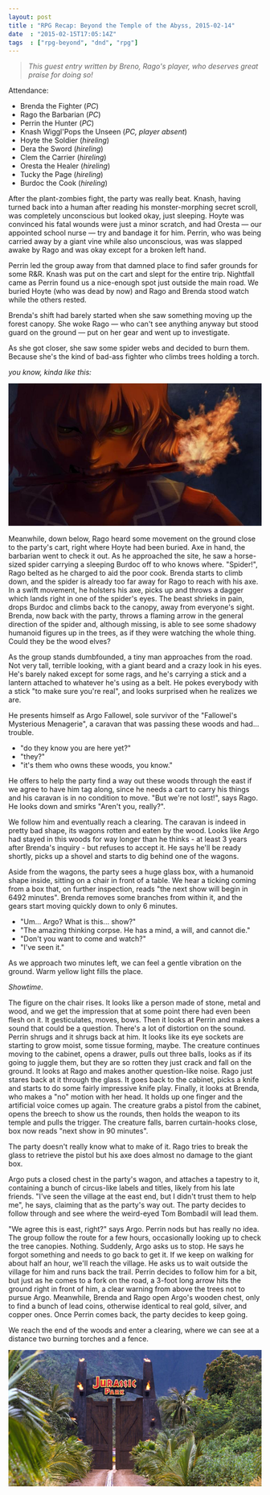 ```yaml
---
layout: post
title : "RPG Recap: Beyond the Temple of the Abyss, 2015-02-14"
date  : "2015-02-15T17:05:14Z"
tags  : ["rpg-beyond", "dnd", "rpg"]
---
```

> *This guest entry written by Breno, Rago's player, who deserves*
> *great praise for doing so!*

Attendance:

* Brenda the Fighter (*PC*)
* Rago the Barbarian (*PC*)
* Perrin the Hunter (*PC*)
* Knash Wiggl'Pops the Unseen (*PC, player absent*)
* Hoyte the Soldier (*hireling*)
* Dera the Sword (*hireling*)
* Clem the Carrier (*hireling*)
* Oresta the Healer (*hireling*)
* Tucky the Page (*hireling*)
* Burdoc the Cook (*hireling*)

After the plant-zombies fight, the party was really beat.  Knash, having turned back into a human after reading his monster-morphing secret scroll, was completely unconscious but looked okay, just sleeping.  Hoyte was convinced his fatal wounds were just a minor scratch, and had Oresta — our appointed school nurse — try and bandage it for him.  Perrin, who was being carried away by a giant vine while also unconscious, was was slapped awake
by Rago and was okay except for a broken left hand.

Perrin led the group away from that damned place to find safer grounds for some R&R.  Knash was put on the cart and slept for the entire trip.  Nightfall came as Perrin found us a nice-enough spot just outside the main road. We buried Hoyte (who was dead by now) and Rago and Brenda stood watch while the others rested.

Brenda's shift had barely started when she saw something moving up the forest canopy. She woke Rago — who can't see anything anyway but stood guard on the ground — put on her gear and went up to investigate.

As she got closer, she saw some spider webs and decided to burn them.  Because she's the kind of bad-ass fighter who climbs trees holding a torch.

*you know, kinda like this:*

![Brenda](/assets/torch.jpg)

Meanwhile, down below, Rago heard some movement on the ground close to the party's cart, right where Hoyte had been buried.  Axe in hand, the barbarian went to check it out. As he approached the site, he saw a horse-sized spider carrying a sleeping Burdoc off to who knows where. "Spider!", Rago belted as he charged to aid the poor cook. Brenda starts to climb down, and the spider is already too far away for Rago to reach with his axe. In a swift movement, he holsters his axe, picks up and throws a dagger which lands right in one of the spider's eyes. The beast shrieks in pain, drops Burdoc and climbs back to the canopy, away from everyone's sight. Brenda, now back with the party, throws a flaming arrow in the general direction of the spider and, although missing, is able to see some shadowy humanoid figures up in the trees, as if they were watching the whole thing. Could they be
the wood elves?

As the group stands dumbfounded, a tiny man approaches from the road. Not very tall, terrible looking, with a giant beard and a crazy look in his eyes. He's barely naked except for some rags, and he's carrying a stick and a lantern attached to whatever he's using as a belt. He pokes everybody with a stick "to make sure you're real", and looks surprised when he realizes we are.

He presents himself as Argo Fallowel, sole survivor of the "Fallowel's Mysterious Menagerie", a caravan that was passing these woods and had... trouble.

* "do they know you are here yet?"
* "they?"
* "it's them who owns these woods, you know."

He offers to help the party find a way out these woods through the east if we agree to have him tag along, since he needs a cart to carry his things and his caravan is in no condition to move. "But we're not lost!", says Rago. He looks down and smirks "Aren't you, really?".

We follow him and eventually reach a clearing. The caravan is indeed in pretty bad shape, its wagons rotten and eaten by the wood. Looks like Argo had stayed in this woods for way longer than he thinks - at least 3 years after Brenda's inquiry - but refuses to accept it. He says he'll be ready shortly, picks up a shovel and starts to dig behind one of the wagons.

Aside from the wagons, the party sees a huge glass box, with a humanoid shape inside, sitting on a chair in front of a table. We hear a ticking coming from a box that, on further inspection, reads "the next show will begin in 6492 minutes". Brenda removes some branches from within it, and the gears start moving quickly down to only 6 minutes.

* "Um... Argo? What is this... show?"
* "The amazing thinking corpse. He has a mind, a will, and cannot die."
* "Don't you want to come and watch?"
* "I've seen it."

As we approach two minutes left, we can feel a gentle vibration on the ground. Warm yellow light fills the place.

*Showtime.*

The figure on the chair rises. It looks like a person made of stone, metal and wood, and we get the impression that at some point there had even been flesh on it. It gesticulates, moves, bows. Then it looks at Perrin and makes a sound that could be a question. There's a lot of distortion on the sound. Perrin shrugs and it shrugs back at him. It looks like its eye sockets are starting to grow moist, some tissue forming, maybe. The creature continues moving to the cabinet, opens a drawer, pulls out three balls, looks as if its going to juggle them, but they are so rotten they just crack and fall on the ground. It looks at Rago and makes another question-like noise. Rago just stares back at it through the glass. It goes back to the cabinet, picks a knife and starts to do some fairly impressive knife play. Finally, it looks at Brenda, who makes a "no" motion with her head. It holds up one finger and the artificial voice comes up again. The creature grabs a pistol from the cabinet, opens the breech to show us the rounds, then holds the weapon to its temple and pulls the trigger. The creature falls, barren curtain-hooks close, box now reads "next show in 90 minutes".

The party doesn't really know what to make of it. Rago tries to break the glass to retrieve the pistol but his axe does almost no damage to the giant box.

Argo puts a closed chest in the party's wagon, and attaches a tapestry to it, containing a bunch of circus-like labels and titles, likely from his late friends. "I've seen the village at the east end, but I didn't trust them to help me", he says, claiming that as the party's way out. The party decides to follow through and see where the weird-eyed Tom Bombadil will lead them.

"We agree this is east, right?" says Argo. Perrin nods but has really no idea. The group follow the route for a few hours, occasionally looking up to check the tree canopies. Nothing. Suddenly, Argo asks us to stop. He says he forgot something and needs to go back to get it. If we keep on walking for about half an hour, we'll reach the village. He asks us to wait outside the village for him and runs back the trail. Perrin decides to follow him for a bit, but just as he comes to a fork on the road, a 3-foot long arrow hits the ground right in front of him, a clear warning from above the trees not to pursue Argo. Meanwhile, Brenda and Rago open Argo's wooden chest, only to find a bunch of lead coins, otherwise identical to real gold, silver, and copper ones. Once Perrin comes back, the party decides to keep going.

We reach the end of the woods and enter a clearing, where we can see at a distance two burning torches and a fence.

![the gate?](/assets/gate.jpg)

